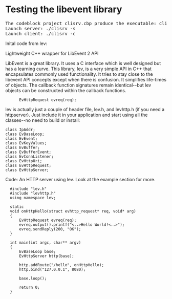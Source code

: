 Testing the libevent library
===
<pre>
The codeblock project clisrv.cbp produce the executable: clisrv
Launch server: ./clisrv -s
Launch client: ./clisrv -c
</pre>

Inital code from lev:

Lightweight C++ wrapper for LibEvent 2 API

LibEvent is a great library.  It uses a C interface which is well designed but has a learning curve.
This library, lev, is a very simple API in C++ that encapsulates commonly used functionality.  It tries
to stay close to the libevent API concepts except when there is confusion. It simplifies life-times of
objects.  The callback function signatures remain identical--but lev objects can be constructed within the
callback functions.
```
      EvHttpRequest evreq(req);
```
lev is actually just a couple of header file, lev.h, and levhttp.h (if you need a httpserver).  Just include
it in your application and start using all the classes--no need to build or install:

```
class IpAddr;
class EvBaseLoop;
class EvEvent;
class EvKeyValues;
class EvBuffer;
class EvBufferEvent;
class EvConnListener;
class EvHttpUri;
class EvHttpRequest;
class EvHttpServer;
```

Code: An HTTP server using lev.  Look at the example section for more.

```
  #include "lev.h"
  #include "levhttp.h"
  using namespace lev;

  static
  void onHttpHello(struct evhttp_request* req, void* arg)
  {
      EvHttpRequest evreq(req);
      evreq.output().printf("<..>Hello World!<..>");
      evreq.sendReply(200, "OK");
  }

  int main(int argc, char** argv)
  {
      EvBaseLoop base;
      EvHttpServer http(base);

      http.addRoute("/hello", onHttpHello);
      http.bind("127.0.0.1", 8080);

      base.loop();

      return 0;
  }
```

